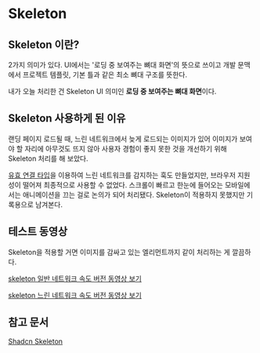 # Skeleton

## Skeleton 이란?

2가지 의미가 있다. UI에서는 '로딩 중 보여주는 뼈대 화면'의 뜻으로 쓰이고
개발 문맥에서 프로젝트 템플릿, 기본 틀과 같은 최소 뼈대 구조를 뜻한다.

내가 오늘 처리한 건 Skeleton UI 의미인 **로딩 중 보여주는 뼈대 화면**이다.

## Skeleton 사용하게 된 이유

랜딩 페이지 로드될 때, 느린 네트워크에서 늦게 로드되는 이미지가 있어
이미지가 보여야 할 자리에 아무것도 뜨지 않아 사용자 경험이 좋지 못한 것을 개선하기 위해 Skeleton 처리를 해 보았다.

[유효 연결 타입](https://developer.mozilla.org/ko/docs/Glossary/Effective_connection_type)을 이용하여 느린 네트워크를 감지하는 훅도 만들었지만, 브라우저 지원성이 떨어져 최종적으로 사용할 수 없었다. 스크롤이 빠르고 한눈에 들어오는 모바일에서는 애니메이션을 끄는 걸로 논의가 되어 처리됐다. Skeleton이 적용하지 못했지만 기록용으로 남겨본다.

## 테스트 동영상

Skeleton을 적용할 거면 이미지를 감싸고 있는 엘리먼트까지 같이 처리하는 게 깔끔하다.

[skeleton 일반 네트워크 속도 버전 동영상 보기](../video/skeleton2.mov)

[skeleton 느린 네트워크 속도 버전 동영상 보기](../video/skeleton1.mov)

## 참고 문서

[Shadcn Skeleton](https://ui.shadcn.com/docs/components/skeleton)
